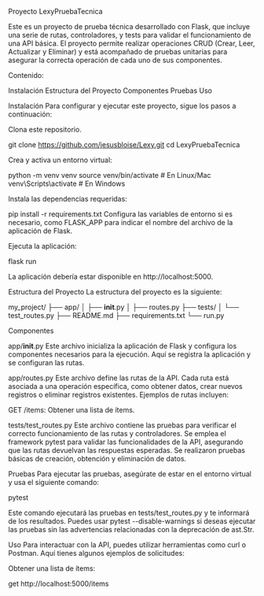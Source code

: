 Proyecto LexyPruebaTecnica

Este es un proyecto de prueba técnica desarrollado con Flask, que incluye una serie de rutas, controladores, y tests para validar el funcionamiento de una API básica. El proyecto permite realizar operaciones CRUD (Crear, Leer, Actualizar y Eliminar) y está acompañado de pruebas unitarias para asegurar la correcta operación de cada uno de sus componentes.

Contenido:

Instalación
Estructura del Proyecto
Componentes
Pruebas
Uso

Instalación
Para configurar y ejecutar este proyecto, sigue los pasos a continuación:

Clona este repositorio.

git clone <https://github.com/jesusbloise/Lexy.git>
cd LexyPruebaTecnica

Crea y activa un entorno virtual:

python -m venv venv
source venv/bin/activate   # En Linux/Mac
venv\Scripts\activate      # En Windows

Instala las dependencias requeridas:

pip install -r requirements.txt
Configura las variables de entorno si es necesario, como FLASK_APP para indicar el nombre del archivo de la aplicación de Flask.

Ejecuta la aplicación:

flask run

La aplicación debería estar disponible en http://localhost:5000.

Estructura del Proyecto
La estructura del proyecto es la siguiente:

my_project/
├── app/
│   ├── __init__.py
│   ├── routes.py
├── tests/
│   └── test_routes.py
├── README.md
├── requirements.txt
└── run.py

Componentes

app/__init__.py
Este archivo inicializa la aplicación de Flask y configura los componentes necesarios para la ejecución. Aquí se registra la aplicación y se configuran las rutas.

app/routes.py
Este archivo define las rutas de la API. Cada ruta está asociada a una operación específica, como obtener datos, crear nuevos registros o eliminar registros existentes. Ejemplos de rutas incluyen:

GET /items: Obtener una lista de ítems.

tests/test_routes.py
Este archivo contiene las pruebas para verificar el correcto funcionamiento de las rutas y controladores. Se emplea el framework pytest para validar las funcionalidades de la API, asegurando que las rutas devuelvan las respuestas esperadas. Se realizaron pruebas básicas de creación, obtención y eliminación de datos.

Pruebas
Para ejecutar las pruebas, asegúrate de estar en el entorno virtual y usa el siguiente comando:

pytest

Este comando ejecutará las pruebas en tests/test_routes.py y te informará de los resultados. Puedes usar pytest --disable-warnings si deseas ejecutar las pruebas sin las advertencias relacionadas con la deprecación de ast.Str.

Uso
Para interactuar con la API, puedes utilizar herramientas como curl o Postman. Aquí tienes algunos ejemplos de solicitudes:

Obtener una lista de ítems:

get http://localhost:5000/items

